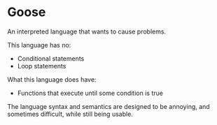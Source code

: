 
# Goose

An interpreted language that wants to cause problems.

This language has no:
- Conditional statements
- Loop statements

What this language does have:
- Functions that execute until some condition is true

The language syntax and semantics are designed to be annoying, and sometimes difficult, while still being usable.
